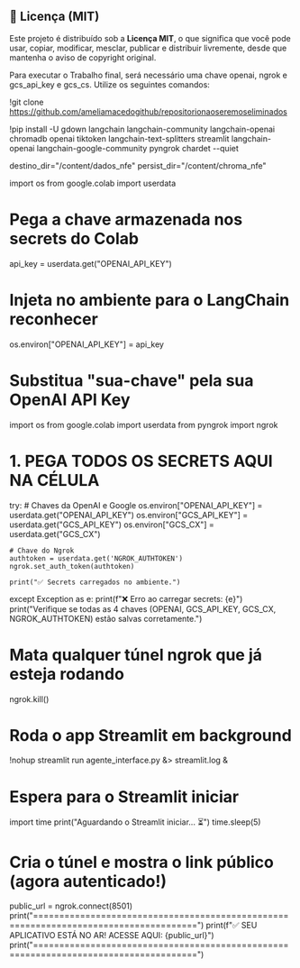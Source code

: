 ## 📜 Licença (MIT)

Este projeto é distribuído sob a **Licença MIT**, o que significa que você pode usar, copiar, modificar, mesclar, publicar e distribuir livremente, desde que mantenha o aviso de copyright original.

Para executar o Trabalho final, será necessário uma chave openai, ngrok e  gcs_api_key e gcs_cs. Utilize os seguintes comandos:

!git clone https://github.com/ameliamacedogithub/repositorionaoseremoseliminados

!pip install -U gdown langchain langchain-community langchain-openai chromadb openai tiktoken langchain-text-splitters streamlit langchain-openai langchain-google-community pyngrok chardet --quiet

destino_dir="/content/dados_nfe"
persist_dir="/content/chroma_nfe"

import os
from google.colab import userdata
# Pega a chave armazenada nos secrets do Colab
api_key = userdata.get("OPENAI_API_KEY")

# Injeta no ambiente para o LangChain reconhecer
os.environ["OPENAI_API_KEY"] = api_key
# Substitua "sua-chave" pela sua OpenAI API Key

import os
from google.colab import userdata
from pyngrok import ngrok

# 1. PEGA TODOS OS SECRETS AQUI NA CÉLULA
try:
    # Chaves da OpenAI e Google
    os.environ["OPENAI_API_KEY"] = userdata.get("OPENAI_API_KEY")
    os.environ["GCS_API_KEY"] = userdata.get("GCS_API_KEY")
    os.environ["GCS_CX"] = userdata.get("GCS_CX")

    # Chave do Ngrok
    authtoken = userdata.get('NGROK_AUTHTOKEN')
    ngrok.set_auth_token(authtoken)

    print("✅ Secrets carregados no ambiente.")

except Exception as e:
    print(f"❌ Erro ao carregar secrets: {e}")
    print("Verifique se todas as 4 chaves (OPENAI, GCS_API_KEY, GCS_CX, NGROK_AUTHTOKEN) estão salvas corretamente.")


# Mata qualquer túnel ngrok que já esteja rodando
ngrok.kill()

# Roda o app Streamlit em background
!nohup streamlit run agente_interface.py &> streamlit.log &

# Espera para o Streamlit iniciar
import time
print("Aguardando o Streamlit iniciar... ⏳")
time.sleep(5)

# Cria o túnel e mostra o link público (agora autenticado!)
public_url = ngrok.connect(8501)
print("=====================================================================================")
print(f"✅ SEU APLICATIVO ESTÁ NO AR! ACESSE AQUI: {public_url}")
print("=====================================================================================")
